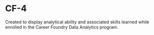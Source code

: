 # CF-4
Created to display analytical ability and associated skills learned while enrolled in the Career Foundry Data Analytics program.
